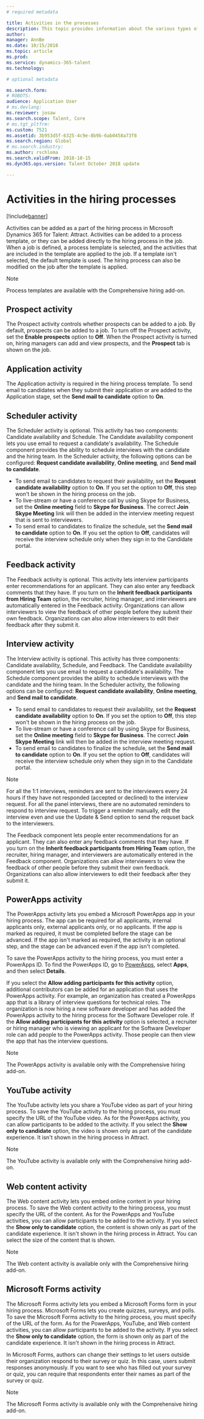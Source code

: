 ```yaml
---
# required metadata

title: Activities in the processes
description: This topic provides information about the various types of activities that can be used in the hiring process.
author: 
manager: AnnBe
ms.date: 10/15/2018
ms.topic: article
ms.prod: 
ms.service: dynamics-365-talent
ms.technology: 

# optional metadata

ms.search.form: 
# ROBOTS: 
audience: Application User
# ms.devlang: 
ms.reviewer: josaw
ms.search.scope: Talent, Core
# ms.tgt_pltfrm: 
ms.custom: 7521
ms.assetid: 3b953d5f-6325-4c9e-8b9b-6ab0458a73f8
ms.search.region: Global
# ms.search.industry: 
ms.author: rschloma
ms.search.validFrom: 2018-10-15
ms.dyn365.ops.version: Talent October 2018 update

---
```


# Activities in the hiring processes

[!include[banner](../includes/banner.md)]

Activities can be added as a part of the hiring process in Microsoft Dynamics 365 for Talent: Attract. Activities can be added to a process template, or they can be added directly to the hiring process in the job. When a job is defined, a process template is selected, and the activities that are included in the template are applied to the job. If a template isn't selected, the default template is used. The hiring process can also be modified on the job after the template is applied.

> [!NOTE] 
> Process templates are available with the Comprehensive hiring add-on.

## Prospect activity

The Prospect activity controls whether prospects can be added to a job. By default, prospects can be added to a job. To turn off the Prospect activity, set the **Enable prospects** option to **Off**. When the Prospect activity is turned on, hiring managers can add and view prospects, and the **Prospect** tab is shown on the job.

## Application activity

The Application activity is required in the hiring process template. To send email to candidates when they submit their application or are added to the Application stage, set the **Send mail to candidate** option to **On**.

## Scheduler activity

The Scheduler activity is optional. This activity has two components: Candidate availability and Schedule. The Candidate availability component lets you use email to request a candidate's availability. The Schedule component provides the ability to schedule interviews with the candidate and the hiring team. In the Scheduler activity, the following options can be configured: **Request candidate availability**, **Online meeting**, and **Send mail to candidate**.

- To send email to candidates to request their availability, set the **Request candidate availability** option to **On**. If you set the option to **Off**, this step won't be shown in the hiring process on the job.
- To live-stream or have a conference call by using Skype for Business, set the **Online meeting** field to **Skype for Business**. The correct **Join Skype Meeting** link will then be added in the interview meeting request that is sent to interviewers.
- To send email to candidates to finalize the schedule, set the **Send mail to candidate** option to **On**. If you set the option to **Off**, candidates will receive the interview schedule only when they sign in to the Candidate portal.

## Feedback activity

The Feedback activity is optional. This activity lets interview participants enter recommendations for an applicant. They can also enter any feedback comments that they have. If you turn on the **Inherit feedback participants from Hiring Team** option, the recruiter, hiring manager, and interviewers are automatically entered in the Feedback activity. Organizations can allow interviewers to view the feedback of other people before they submit their own feedback. Organizations can also allow interviewers to edit their feedback after they submit it.

## Interview activity

The Interview activity is optional. This activity has three components: Candidate availability, Schedule, and Feedback. The Candidate availability component lets you use email to request a candidate's availability. The Schedule component provides the ability to schedule interviews with the candidate and the hiring team. In the Scheduler activity, the following options can be configured: **Request candidate availability**, **Online meeting**, and **Send mail to candidate**.

- To send email to candidates to request their availability, set the **Request candidate availability** option to **On**. If you set the option to **Off**, this step won't be shown in the hiring process on the job.
- To live-stream or have a conference call by using Skype for Business, set the **Online meeting** field to **Skype for Business**. The correct **Join Skype Meeting** link will then be added in the interview meeting request.
- To send email to candidates to finalize the schedule, set the **Send mail to candidate** option to **On**. If you set the option to **Off**, candidates will receive the interview schedule only when they sign in to the Candidate portal.

>[!NOTE]
> For all the 1:1 interviews, reminders are sent to the interviewers every 24 hours if they have not responded (accepted or declined) to the interview request.
> For all the panel interviews, there are no automated reminders to respond to interview request. To trigger a reminder manually, edit the interview even and use the Update & Send option to send the requset back to the interviewers.  

The Feedback component lets people enter recommendations for an applicant. They can also enter any feedback comments that they have. If you turn on the **Inherit feedback participants from Hiring Team** option, the recruiter, hiring manager, and interviewers are automatically entered in the Feedback component. Organizations can allow interviewers to view the feedback of other people before they submit their own feedback. Organizations can also allow interviewers to edit their feedback after they submit it.

## PowerApps activity

The PowerApps activity lets you embed a Microsoft PowerApps app in your hiring process. The app can be required for all applicants, internal applicants only, external applicants only, or no applicants. If the app is marked as required, it must be completed before the stage can be advanced. If the app isn't marked as required, the activity is an optional step, and the stage can be advanced even if the app isn't completed.

To save the PowerApps activity to the hiring process, you must enter a PowerApps ID. To find the PowerApps ID, go to [PowerApps](https://web.powerapps.com), select **Apps**, and then select **Details**.

If you select the **Allow adding participants for this activity** option, additional contributors can be added for an application that uses the PowerApps activity. For example, an organization has created a PowerApps app that is a library of interview questions for technical roles. The organization is now hiring a new software developer and has added the PowerApps activity to the hiring process for the Software Developer role. If the **Allow adding participants for this activity** option is selected, a recruiter or hiring manager who is viewing an applicant for the Software Developer role can add people to the PowerApps activity. Those people can then view the app that has the interview questions.

> [!NOTE]
> The PowerApps activity is available only with the Comprehensive hiring add-on.

## YouTube activity

The YouTube activity lets you share a YouTube video as part of your hiring process. To save the YouTube activity to the hiring process, you must specify the URL of the YouTube video. As for the PowerApps activity, you can allow participants to be added to the activity. If you select the **Show only to candidate** option, the video is shown only as part of the candidate experience. It isn't shown in the hiring process in Attract.

> [!NOTE]
> The YouTube activity is available only with the Comprehensive hiring add-on.

## Web content activity

The Web content activity lets you embed online content in your hiring process. To save the Web content activity to the hiring process, you must specify the URL of the content. As for the PowerApps and YouTube activities, you can allow participants to be added to the activity. If you select the **Show only to candidate** option, the content is shown only as part of the candidate experience. It isn't shown in the hiring process in Attract. You can select the size of the content that is shown.

> [!NOTE]
> The Web content activity is available only with the Comprehensive hiring add-on.

## Microsoft Forms activity

The Microsoft Forms activity lets you embed a Microsoft Forms form in your hiring process. Microsoft Forms lets you create quizzes, surveys, and polls. To save the Microsoft Forms activity to the hiring process, you must specify of the URL of the form. As for the PowerApps, YouTube, and Web content activities, you can allow participants to be added to the activity. If you select the **Show only to candidate** option, the form is shown only as part of the candidate experience. It isn't shown in the hiring process in Attract.

In Microsoft Forms, authors can change their settings to let users outside their organization respond to their survey or quiz. In this case, users submit responses anonymously. If you want to see who has filled out your survey or quiz, you can require that respondents enter their names as part of the survey or quiz.

> [!NOTE]
> The Microsoft Forms activity is available only with the Comprehensive hiring add-on.
